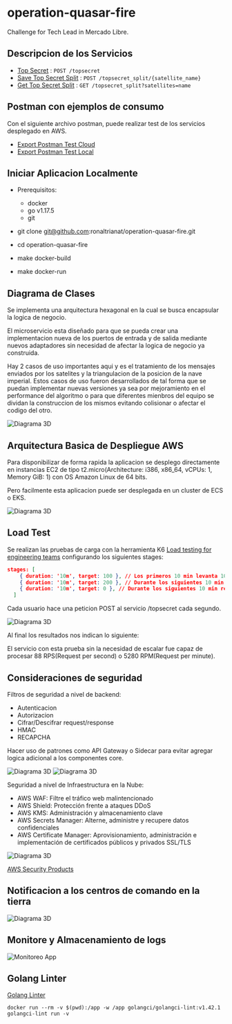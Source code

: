 # operation-quasar-fire
Challenge for Tech Lead in Mercado Libre.

## Descripcion de los Servicios

* [Top Secret](docs/topsecret.md) : `POST /topsecret`
* [Save Top Secret Split](docs/post_topsecret_split.md) : `POST /topsecret_split/{satellite_name}`
* [Get Top Secret Split](docs/get_topsecret_split.md) : `GET /topsecret_split?satellites=name`

## Postman con ejemplos de consumo

Con el siguiente archivo postman, puede realizar test de los servicios desplegado en AWS.

* [Export Postman Test Cloud](docs/meli-tl-challenge.postman_collection.json)
* [Export Postman Test Local](docs/meli-tl-challenge-local.postman_collection.json)

## Iniciar Aplicacion Localmente
* Prerequisitos:
    - docker
    - go v1.17.5
    - git

* git clone git@github.com:ronaltrianat/operation-quasar-fire.git
* cd operation-quasar-fire
* make docker-build
* make docker-run

## Diagrama de Clases

Se implementa una arquitectura hexagonal en la cual se busca encapsular la logica de negocio.

El microservicio esta diseñado para que se pueda crear una implementacion nueva de los puertos de entrada y de salida mediante nuevos adaptadores sin necesidad de afectar la logica de negocio ya construida.

Hay 2 casos de uso importantes aqui y es el tratamiento de los mensajes enviados por los satelites y la triangulacion de la posicion de la nave imperial.
Estos casos de uso fueron desarrollados de tal forma que se puedan implementar nuevas versiones ya sea por mejoramiento en el performance del algoritmo o para que diferentes mienbros del equipo se dividan la construccion de los mismos evitando colisionar o afectar el codigo del otro.

![Diagrama 3D](/docs/arch-diagram-meli.png)

## Arquitectura Basica de Despliegue AWS

Para disponibilizar de forma rapida la aplicacion se desplego directamente en instancias EC2 de tipo t2.micro(Architecture:	i386, x86_64, vCPUs: 1, Memory GiB: 1) con OS Amazon Linux de 64 bits.

Pero facilmente esta aplicacion puede ser desplegada en un cluster de ECS o EKS.

![Diagrama 3D](/docs/aws-3d.png)

## Load Test

Se realizan las pruebas de carga con la herramienta K6 [Load testing for engineering teams](https://k6.io/) configurando los siguientes stages:

```json
stages: [
    { duration: '10m', target: 100 }, // Los primeros 10 min levanta 100 usuarios virtuales 
    { duration: '10m', target: 200 }, // Durante los siguientes 10 min sube a 200 usuarios virtuales
    { duration: '10m', target: 0 }, // Durante los siguientes 10 min reduce a 0 los usuarios virtuales.
  ]
```
Cada usuario hace una peticion POST al servicio /topsecret cada segundo.

![Diagrama 3D](/docs/load-test.png)

Al final los resultados nos indican lo siguiente:

El servicio con esta prueba sin la necesidad de escalar fue capaz de procesar 88 RPS(Request per second) o 5280 RPM(Request per minute).

## Consideraciones de seguridad

Filtros de seguridad a nivel de backend:
* Autenticacion
* Autorizacion
* Cifrar/Descifrar request/response
* HMAC
* RECAPCHA

Hacer uso de patrones como API Gateway o Sidecar para evitar agregar logica adicional a los componentes core.

![Diagrama 3D](/docs/security-back-1.png)
![Diagrama 3D](/docs/security-back-2.png)


Seguridad a nivel de Infraestructura en la Nube:
* AWS WAF: Filtre el tráfico web malintencionado
* AWS Shield: Protección frente a ataques DDoS
* AWS KMS: Administración y almacenamiento clave
* AWS Secrets Manager: Alterne, administre y recupere datos confidenciales
* AWS Certificate Manager: Aprovisionamiento, administración e implementación de certificados públicos y privados SSL/TLS

![Diagrama 3D](/docs/security-infra-aws.png)

[AWS Security Products](https://aws.amazon.com/es/products/security/)

## Notificacion a los centros de comando en la tierra
![Diagrama 3D](/docs/topsecret_split_notification.png)

## Monitore y Almacenamiento de logs
![Monitoreo App](/docs/monitoreo-app.png)

## Golang Linter

[Golang Linter](https://golangci-lint.run/)

```
docker run --rm -v $(pwd):/app -w /app golangci/golangci-lint:v1.42.1 golangci-lint run -v
```